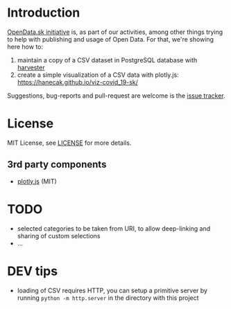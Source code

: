 # Introduction

[OpenData.sk initiative](http://opendata.sk) is, as part of our activities, among other things
trying to help with publishing and usage of Open Data. For that, we're showing here how to:

1. maintain a copy of a CSV dataset in PostgreSQL database with [harvester](https://gitlab.com/soit/korona.gov.sk.csv-harvester)
2. create a simple visualization of a CSV data with plotly.js: https://hanecak.github.io/viz-covid_19-sk/

Suggestions, bug-reports and pull-request are welcome is the [issue tracker](https://github.com/hanecak/viz-covid_19-sk/issues).
 
# License

MIT License, see [LICENSE](LICENSE) for more details.

## 3rd party components

- [plotly.js](https://plot.ly/javascript/) (MIT)

# TODO

- selected categories to be taken from URI, to allow deep-linking and sharing of custom selections
- ...

# DEV tips

- loading of CSV requires HTTP, you can setup a primitive server by running `python -m http.server`
in the directory with this project
